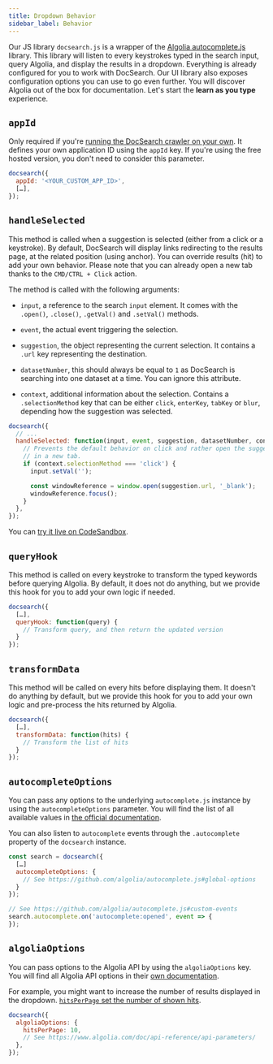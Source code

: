 ```yaml
---
title: Dropdown Behavior
sidebar_label: Behavior
---
```


Our JS library `docsearch.js` is a wrapper of the [Algolia autocomplete.js][1]
library. This library will listen to every keystrokes typed in the search input,
query Algolia, and display the results in a dropdown. Everything is already
configured for you to work with DocSearch. Our UI library also exposes
configuration options you can use to go even further. You will discover Algolia
out of the box for documentation. Let's start the **learn as you type**
experience.

## `appId`

Only required if you're [running the DocSearch crawler on your own][2]. It
defines your own application ID using the `appId` key. If you're using the free
hosted version, you don't need to consider this parameter.

```javascript
docsearch({
  appId: '<YOUR_CUSTOM_APP_ID>',
  […],
});
```

## `handleSelected`

This method is called when a suggestion is selected (either from a click or a
keystroke). By default, DocSearch will display links redirecting to the results
page, at the related position (using anchor). You can override results (hit) to
add your own behavior. Please note that you can already open a new tab thanks to
the `CMD/CTRL + Click` action.

The method is called with the following arguments:

- `input`, a reference to the search `input` element. It comes with the
  `.open()`, `.close()`, `.getVal()` and `.setVal()` methods.

- `event`, the actual event triggering the selection.

- `suggestion`, the object representing the current selection. It contains a
  `.url` key representing the destination.

- `datasetNumber`, this should always be equal to `1` as DocSearch is searching
  into one dataset at a time. You can ignore this attribute.

- `context`, additional information about the selection. Contains a
  `.selectionMethod` key that can be either `click`, `enterKey`, `tabKey` or
  `blur`, depending how the suggestion was selected.

```javascript
docsearch({
  // ...
  handleSelected: function(input, event, suggestion, datasetNumber, context) {
    // Prevents the default behavior on click and rather open the suggestion
    // in a new tab.
    if (context.selectionMethod === 'click') {
      input.setVal('');

      const windowReference = window.open(suggestion.url, '_blank');
      windowReference.focus();
    }
  },
});
```

You can [try it live on CodeSandbox][3].

## `queryHook`

This method is called on every keystroke to transform the typed keywords before
querying Algolia. By default, it does not do anything, but we provide this hook
for you to add your own logic if needed.

```javascript
docsearch({
  […],
  queryHook: function(query) {
    // Transform query, and then return the updated version
  }
});
```

## `transformData`

This method will be called on every hits before displaying them. It doesn't do
anything by default, but we provide this hook for you to add your own logic and
pre-process the hits returned by Algolia.

```javascript
docsearch({
  […],
  transformData: function(hits) {
    // Transform the list of hits
  }
});
```

## `autocompleteOptions`

You can pass any options to the underlying `autocomplete.js` instance by using
the `autocompleteOptions` parameter. You will find the list of all available
values in [the official documentation][4].

You can also listen to `autocomplete` events through the `.autocomplete`
property of the `docsearch` instance.

```javascript
const search = docsearch({
  […]
  autocompleteOptions: {
    // See https://github.com/algolia/autocomplete.js#global-options
  }
});

// See https://github.com/algolia/autocomplete.js#custom-events
search.autocomplete.on('autocomplete:opened', event => {
});
```

## `algoliaOptions`

You can pass options to the Algolia API by using the `algoliaOptions` key. You
will find all Algolia API options in their [own documentation][5].

For example, you might want to increase the number of results displayed in the
dropdown. [`hitsPerPage` set the number of shown hits][6].

```javascript
docsearch({
  algoliaOptions: {
    hitsPerPage: 10,
    // See https://www.algolia.com/doc/api-reference/api-parameters/
  },
});
```

[1]: https://github.com/algolia/autocomplete.js
[2]: ./run-your-own.html
[3]: https://codesandbox.io/s/docsearchjs-open-in-new-tab-tgs2h
[4]: https://github.com/algolia/autocomplete.js#global-options
[5]: https://www.algolia.com/doc/api-reference/api-parameters/
[6]: https://www.algolia.com/doc/api-reference/api-parameters/hitsPerPage/
